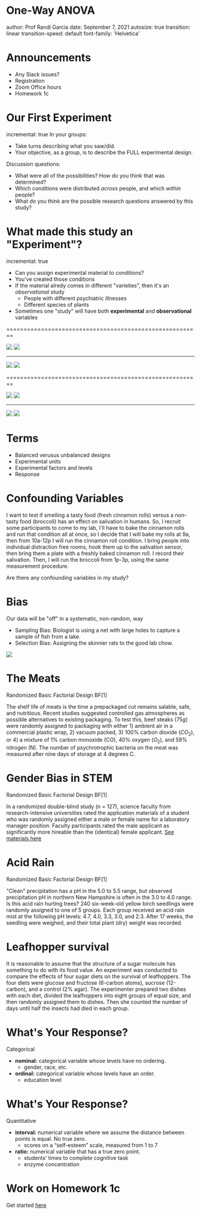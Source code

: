 One-Way ANOVA
========================================================
author: Prof Randi Garcia
date: September 7, 2021
autosize: true
transition: linear
transition-speed: default
font-family: 'Helvetica'

Announcements
========================================================

- Any Slack issues?
- Registration
- Zoom Office hours
- Homework 1c

Our First Experiment
========================================================
incremental: true
In your groups: 
- Take turns describing what you saw/did.
- Your objective, as a group, is to describe the FULL experimental design.

Discussion questions:
- What were all of the possibilities? How do you think that was determined?
- Which conditions were distributed *across* people, and which *within* people?
- What do you think are the possible research questions answered by this study?
        
        
What made this study an "Experiment"?
========================================================
incremental: true
- Can you assign experimental material to conditions?
- You've created those conditions
- If the material alredy comes in different "varieties", then it's an *observational* study
    - People with different psychiatric illnesses
    - Different species of plants
- Sometimes one "study" will have both **experimental** and **observational** variables

========================================================

![](02_four_designs-figure/cute-cat.png)
![](02_four_designs-figure/quest.png)

***

![](02_four_designs-figure/scary-cat.png)
![](02_four_designs-figure/quest.png)

========================================================

![](02_four_designs-figure/cute-dog.png)
![](02_four_designs-figure/quest.png)

***

![](02_four_designs-figure/scary-dog.png)
![](02_four_designs-figure/quest.png)


Terms
=======================================================
- Balanced verusus unbalanced designs
- Experimental units
- Experimental factors and levels
- Response

Confounding Variables
=======================================================
I want to test if smelling a tasty food (fresh cinnamon rolls) versus a non-tasty food (broccoli) has an effect on salivation in humans. So, I recruit some participants to come to my lab, I'll have to bake the cinnamon rolls and run that condition all at once, so I decide that I will bake my rolls at 9a, then from 10a-12p I will run the cinnamon roll condition. I bring people into individual distraction free rooms, hook them up to the salivation sensor, then bring them a plate with a freshly baked cinnamon roll. I record their salivation. Then, I will run the broccoli from 1p-3p, using the same measurement procedure. 

Are there any confounding variables in my study?

Bias
=======================================================
Our data will be "off" in a systematic, non-random, way

- Sampling Bias: Biologist is using a net with large holes to capture a sample of fish from a lake. 
- Selection Bias: Assigning the skinnier rats to the good lab chow. 

![](02_four_designs-figure/Bias.png)

The Meats 
=======================================================
Randomized Basic Factorial Design BF[1]  

The shelf life of meats is the time a prepackaged cut remains salable, safe, and nutritious. Recent studies suggested controlled gas atmospheres as possible alternatives to existing packaging. To test this, beef steaks (75$g$) were randomly assigned to packaging with either 1) ambient air in a  commercial plastic wrap, 2) vacuum packed, 3) 100% carbon dioxide ($CO_2$), or 4) a mixture of 1% carbon monoxide (CO), 40% oxygen ($O_2$), and 59% nitrogen (N). The number of psychrotrophic bacteria on the meat was measured after nine days of storage at 4 degrees C.

Gender Bias in STEM
=======================================================
Randomized Basic Factorial Design BF[1]  

In a randomized double-blind study (n = 127), science faculty from research-intensive universities rated the application materials of a student who was randomly assigned either a male or female name for a laboratory manager position. Faculty participants rated the male applicant as significantly more hireable than the (identical) female applicant. [See materials here](http://www.pnas.org/content/suppl/2012/09/16/1211286109.DCSupplemental/pnas.201211286SI.pdf#nameddest=STXT)

Acid Rain   
=======================================================
Randomized Basic Factorial Design BF[1]

"Clean" precipitation has a pH in the 5.0 to 5.5 range, but observed precipitation pH in northern New Hampshire is often in the 3.0 to 4.0 range. Is this acid rain hurting trees? 240 six-week-old yellow birch seedlings were randomly assigned to one of 5 groups. Each group received an acid rain mist at the following pH levels: 4.7, 4.0, 3.3, 3.0, and 2.3. After 17 weeks, the seedling were weighed, and their total plant (dry) weight was recorded. 

Leafhopper survival
=======================================================
It is reasonable to assume that the structure of a sugar molecule has something to do with its food value.
An experiment was conducted to compare the effects of four sugar diets on the survival of leafhoppers. The four diets were glucose and fructose (6-carbon atoms), sucrose (12-carbon), and a control (2% agar). The experimenter prepared two dishes with each diet, divided the leafhoppers into eight groups of equal size, and then randomly assigned them to dishes. Then she counted the number of days until half the insects had died in each group.

<!-- Inappropriate Insects -->
<!-- ======================================================= -->
<!-- One-Way Complete Block Design CB[1]   -->

<!-- Modern zoos try to reproduce natural habitats in their exhibits as much as possible. They try to use appropriate plants, but these plants can be infested with inappropriate insects. Cycads (plants that look vaguely like palms) can be infected with mealybugs, and the zoo wishes to test three treatments: 1) water, 2) horticultural oil, and 3) fungal spores in water. Five infested cycads are taken to to the testing area. Three branches are randomly selected from each tree, and 3 cm by 3 cm patches are marked on each branch. The number of mealybugs on the patch is counted. The three treatments then get randomly assigned to the three branches for each tree. After three days the mealybugs are counted again. The change in number of mealybugs is computed ($before-after$). -->

<!-- Radioactive Twins -->
<!-- ======================================================= -->
<!-- One-Way Complete Block Design CB[1]   -->

<!-- Most people believe that country air is better to breather than city air, but how would you test it? You might start by choosing a response that narrows down what you mean by "better." One feature of healthy lungs is tracheobronchial clearance---how fast they get rid of nasty stuff. To test this idea, investigators found 7 sets of mono-zygotic twins where one was living in the country and one in the city. Each person inhaled an aerosol of radioactive Teflon particles. Then the level of radioactivity was measured once right after inhaling, and again an hour later. The percent of the original radioactivity remaining was calculated.  -->

<!-- Swimsuit/Sweater Study -->
<!-- ======================================================= -->
<!-- Two-Way Basic Factorial Design BF[2] -->

<!-- Objectification theory (Fredrickson & Roberts, 1997) posits that American culture socializes women to adopt observers' perspectives on their physical selves. This self-objectification is hypothesized to (a) produce body shame, which in turn leads to restrained eating, and (b) consume attentional resources, which is manifested in diminished mental performance. An experiment manipulated self-objectification by having participants try on a swimsuit or a sweater. Further, it tested 21 women and 20 men, in each condition, and found that these effects on body shame and restrained eating replicated for women only. Additionally, self-objectification diminished math performance for women only.  -->


<!-- Creepy Animals -->
<!-- ======================================================= -->
<!-- Split Plot/Repeated Measures Design SP/RM[2,1] -->

<!-- The effects of exposure to images of different domestic animal species in either aggressive or submissive postures on mood was tested with a split-plot/repeated measures design. Using a computer to randomize, participants were randomly assigned to either view images of dogs or images of cats. All participants saw both an aggressive animal and a submissive animal, and their moods were assessed via self-report after each image. The order of presentation (aggressive then submission, or submissive then aggressive) was randomized to control for order effects.  -->

What's Your Response?
========================================================
Categorical

- **nominal:** categorical variable whose levels have no ordering.
    - gender, race, etc.
- **ordinal:** categorical variable whose levels have an order. 
    - education level

What's Your Response?
========================================================
Quantitative

- **interval:** numerical variable where we assume the distance between points is equal. No true zero.
    - scores on a “self-esteem” scale, measured from 1 to 7 
- **ratio:** numerical variable that has a true zero point. 
    - students’ times to complete cognitive task
    - enzyme concentration
    
Work on Homework 1c
========================================================

Get started [here](https://randilgarcia.github.io/sds290fall21/labs/intro_to_r.html)

